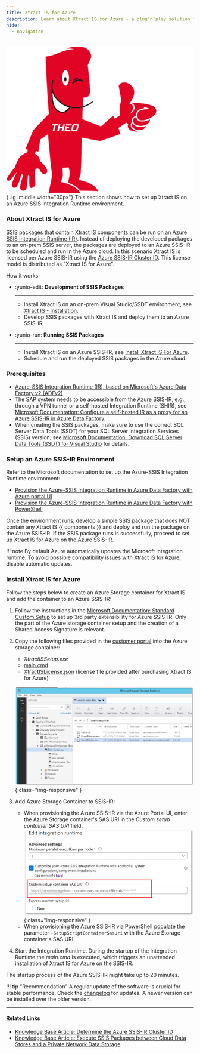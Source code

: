 ```yaml
---
title: Xtract IS for Azure
description: Learn about Xtract IS for Azure - a plug’n’play solution for SAP and Azure SQL Server Integration Services.
hide:
  - navigation
---
```


![img](theo-thumbs.png){ .lg .middle width="30px"} This section shows how to set up Xtract IS on an Azure SSIS Integration Runtime environment.

### About Xtract IS for Azure

SSIS packages that contain [Xtract IS](documentation/introduction.md) components can be run on an [Azure SSIS Integration Runtime (IR)](https://docs.microsoft.com/en-us/azure/data-factory/create-azure-ssis-integration-runtime).
Instead of deploying the developed packages to an on-prem SSIS server, the packages are deployed to an Azure SSIS-IR to be scheduled and run in the Azure cloud.
In this scenario Xtract IS is licensed per Azure SSIS-IR using the [Azure SSIS-IR Cluster ID](knowledge-base/determine-the-azure-cluster-ID.md).
This license model is distributed as "Xtract IS for Azure".

How it works:

<div class="grid cards" markdown>

-   :yunio-edit: __Development of SSIS Packages__

    ---

    - Install Xtract IS on an on-prem Visual Studio/SSDT environment, see [Xtract IS - Installation](documentation/setup/installation.md).
	- Develop SSIS packages with Xtract IS and deploy them to an Azure SSIS-IR.

-   :yunio-run: __Running SSIS Packages__

    ---

    - Install Xtract IS on an Azure SSIS-IR, see [Install Xtract IS For Azure](#install-xtract-is-for-azure).
	- Schedule and run the deployed SSIS packages in the Azure cloud.

</div>



<!---
![XISforAzure_Architecture](../Xtract_IS_for_Azure.png){:class="img-responsive"}
-->

### Prerequisites

- [Azure-SSIS Integration Runtime (IR), based on Microsoft's Azure Data Factory v2 (ADFv2)](https://docs.microsoft.com/en-us/azure/data-factory/create-azure-ssis-integration-runtime)
- The SAP system needs to be accessible from the Azure SSIS-IR, e.g., through a VPN tunnel or a self-hosted Integration Runtime (SHIR), see [Microsoft Documentation: Configure a self-hosted IR as a proxy for an Azure SSIS-IR in Azure Data Factory](https://docs.microsoft.com/en-us/azure/data-factory/self-hosted-integration-runtime-proxy-ssis). 
- When creating the SSIS packages, make sure to use the correct SQL Server Data Tools (SSDT) for your SQL Server Integration Services (SSIS) version, see [Microsoft Documentation: Download SQL Server Data Tools (SSDT) for Visual Studio](https://docs.microsoft.com/en-us/sql/ssdt/download-sql-server-data-tools-ssdt?view=sql-server-ver15) for details.

### Setup an Azure SSIS-IR Environment

Refer to the Microsoft documentation to set up the Azure-SSIS Integration Runtime environment:

- [Provision the Azure-SSIS Integration Runtime in Azure Data Factory with Azure portal UI](https://docs.microsoft.com/en-us/azure/data-factory/tutorial-deploy-ssis-packages-azure) 
- [Provision the Azure-SSIS Integration Runtime in Azure Data Factory with PowerShell](https://docs.microsoft.com/en-us/azure/data-factory/tutorial-deploy-ssis-packages-azure-powershell)

Once the environment runs, develop a simple SSIS package that does NOT contain any Xtract IS  {{ components }} and deploy and run the package on the Azure SSIS-IR.
If the SSIS package runs is successfully, proceed to set up Xtract IS for Azure on the Azure SSIS-IR. 

!!! note
    By default Azure automatically updates the Microsoft integration runtime. 
	To avoid possible compatibility issues with Xtract IS for Azure, disable automatic updates.


### Install Xtract IS for Azure

Follow the steps below to create an Azure Storage container for Xtract IS and add the container to an Azure SSIS-IR:

1. Follow the instructions in the [Microsoft Documentation: Standard Custom Setup](https://docs.microsoft.com/en-us/azure/data-factory/how-to-configure-azure-ssis-ir-custom-setup#standard-custom-setup) to set up 3rd party extensibility for Azure SSIS-IR. 
Only the part of the Azure storage container setup and the creation of a Shared Access Signature is relevant.
2. Copy the following files provided in the [customer portal](https://my.theobald-software.com/) into the Azure storage container:
	
	- *XtractISSetup.exe*
	- [main.cmd](https://cdn-files.theobald-software.com/download/XtractIS/main.cmd)
	- [XtractISLicense.json](documentation/setup/license.md) (license file provided after purchasing Xtract IS for Azure)

	![XISforAzure_StorageContainer](XISforAzure_StorageContainer.png){:class="img-responsive" }
3. Add Azure Storage Container to SSIS-IR:
	- When provisioning the Azure SSIS-IR via the Azure Portal UI, enter the Azure Storage container's SAS URI in the *Custom setup container SAS URI* field. <br>
	![XISforAzure_Portal_CustomSetupContainer](XISforAzure_Portal_CustomSetupContainer.png){:class="img-responsive" }
    - When provisioning the Azure SSIS-IR via [PowerShell](https://docs.microsoft.com/de-de/azure/data-factory/tutorial-deploy-ssis-packages-azure-powershell#create-an-azure-ssis-integration-runtime) populate the parameter `-SetupScriptContainerSasUri` with the Azure Storage container's SAS URI.
4. Start the Integration Runtime. 
During the startup of the Integration Runtime the *main.cmd* is executed, which triggers an unattended installation of Xtract IS for Azure on the SSIS-IR.

The startup process of the Azure SSIS-IR might take up to 20 minutes.

!!! tip "Recommendation"
	A regular update of the software is crucial for stable performance.
	Check the [changelog](changelog.md) for updates. 
	A newer version can be installed over the older version.


******
#### Related Links
- [Knowledge Base Article: Determine the Azure SSIS-IR Cluster ID](knowledge-base/determine-the-azure-cluster-ID.md)
- [Knowledge Base Article: Execute SSIS Packages between Cloud Data Stores and a Private Network Data Storage](knowledge-base/execute-ssis-packages-between-cloud-data-stores-and-a-private-network-data-storage.md)

